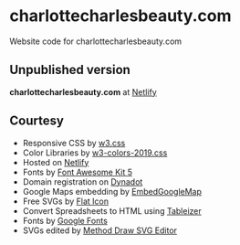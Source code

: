 # charlottecharlesbeauty.com
Website code for charlottecharlesbeauty.com

## Unpublished version
**charlottecharlesbeauty.com** at [Netlify](https://loving-wilson-617ffc.netlify.app/)

## Courtesy
* Responsive CSS by [w3.css](https://www.w3schools.com/w3css/default.asp)
* Color Libraries by [w3-colors-2019.css](https://www.w3schools.com/w3css/w3css_color_libraries.asp)
* Hosted on [Netlify](https://www.netlify.com/)
* Fonts by [Font Awesome Kit 5](https://fontawesome.com/icons)
* Domain registration on [Dynadot](https://www.dynadot.com/)
* Google Maps embedding by [EmbedGoogleMap](https://www.embedgooglemap.net/)
* Free SVGs by [Flat Icon](https://www.flaticon.com/)
* Convert Spreadsheets to HTML <Table> using [Tableizer](https://tableizer.journalistopia.com/)
* Fonts by [Google Fonts](https://fonts.google.com/)
* SVGs edited by [Method Draw SVG Editor](https://editor.method.ac/)
